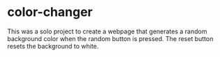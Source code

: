 # color-changer

This was a solo project to create a webpage that generates a random background color when the random button is pressed.
The reset button resets the background to white.
